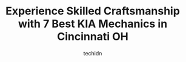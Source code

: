 ---
layout: ampstory
image: https://images.unsplash.com/photo-1548084564-80dcdf78c07d?ixlib=rb-4.0.3&ixid=MnwxMjA3fDB8MHxwaG90by1wYWdlfHx8fGVufDB8fHx8&auto=format&fit=crop&w=640&h=853&q=80
author: techidn
featured: false
description: Experience the excellence of automotive service by visiting the 7 best KIA Mechanic in Cincinnati OH, USA. With their expertise, attention to detail, and commitment to customer satisfaction,
title: Experience Skilled Craftsmanship with 7 Best KIA Mechanics in Cincinnati OH
cover:
   title: Experience Skilled Craftsmanship with 7 Best KIA Mechanics in Cincinnati OH
   subtitle: Rickpate
   background: https://images.unsplash.com/photo-1548084564-80dcdf78c07d?ixlib=rb-4.0.3&ixid=MnwxMjA3fDB8MHxwaG90by1wYWdlfHx8fGVufDB8fHx8&auto=format&fit=crop&w=640&h=853&q=80

pages: 
 - layout: thirds
   top: <h1>#1 Ulmers Auto Care</h1>
   bottom: "<p>This is by far the best Auto Care shop in town. The guys are fast, thorough, and friendly. I stopped in today on my way home from work just to ask a question about my tir</p>"
   background: https://www.knot35.com/toplist/wp-content/uploads/2023/06/best-kia-mechanic-1-in-cincinnati-oh-1685838091.jpeg
   backgroundblur: true
 - layout: thirds
   top: <h1>#2 NW Automotive Group</h1>
   bottom: "<p>7725 Vine St, Cincinnati, OH 45216, United States</p>"
   background: https://www.knot35.com/toplist/wp-content/uploads/2023/06/best-kia-mechanic-2-in-cincinnati-oh-1685838091.jpeg
   cta:
      link: https://www.knot35.com/toplist/experience-skilled-craftsmanship-with-7-best-kia-mechanics-in-cincinnati-oh/
      text: Experience Skilled Craftsmanship with 7 Best KIA Mechanics in Cincinnati OH
 - layout: thirds
   top: <h1>#3 iAuto</h1>
   bottom: "<p>3251 Highland Ave, Cincinnati, OH 45213, United States</p>"
   background: https://www.knot35.com/toplist/wp-content/uploads/2023/06/best-kia-mechanic-3-in-cincinnati-oh-1685838092.jpeg
   cta:
      link: https://www.knot35.com/toplist/experience-skilled-craftsmanship-with-7-best-kia-mechanics-in-cincinnati-oh/
      text: Experience Skilled Craftsmanship with 7 Best KIA Mechanics in Cincinnati OH
 - layout: thirds
   top: <h1>#4 AUTO4N</h1>
   bottom: "<p>3700 Montgomery Rd, Cincinnati, OH 45207, United States</p>"
   background: https://images.unsplash.com/photo-1574169208507-84376144848b?ixlib=rb-4.0.3&ixid=MnwxMjA3fDB8MHxwaG90by1wYWdlfHx8fGVufDB8fHx8&auto=format&fit=crop&w=640&h=853&q=80
   cta:
      link: https://www.knot35.com/toplist/experience-skilled-craftsmanship-with-7-best-kia-mechanics-in-cincinnati-oh/
      text: Experience Skilled Craftsmanship with 7 Best KIA Mechanics in Cincinnati OH
 - layout: thirds
   top: <h1>#5 Courtesy Automotive</h1>
   bottom: "<p>3161 Madison Rd, Cincinnati, OH 45209, United States</p>"
   background: https://images.unsplash.com/photo-1604871000636-074fa5117945?ixlib=rb-4.0.3&ixid=MnwxMjA3fDB8MHxwaG90by1wYWdlfHx8fGVufDB8fHx8&auto=format&fit=crop&w=640&h=853&q=80
   cta:
      link: https://www.knot35.com/toplist/experience-skilled-craftsmanship-with-7-best-kia-mechanics-in-cincinnati-oh/
      text: Experience Skilled Craftsmanship with 7 Best KIA Mechanics in Cincinnati OH
 - layout: thirds
   top: <h1>#6 Kings Kia Service Center</h1>
   bottom: "<p>9600 Kings Automall Dr, Cincinnati, OH 45249, United States</p>"
   background: https://images.unsplash.com/photo-1533998839656-76f5e4b2bccb?ixlib=rb-4.0.3&ixid=MnwxMjA3fDB8MHxwaG90by1wYWdlfHx8fGVufDB8fHx8&auto=format&fit=crop&w=640&h=853&q=80
   cta:
      link: https://www.knot35.com/toplist/experience-skilled-craftsmanship-with-7-best-kia-mechanics-in-cincinnati-oh/
      text: Experience Skilled Craftsmanship with 7 Best KIA Mechanics in Cincinnati OH
 - layout: thirds
   top: <h1>#7 Burtons Collision & Auto Repair</h1>
   bottom: "<p>4384 E Galbraith Rd, Cincinnati, OH 45236, United States</p>"
   background: https://images.unsplash.com/photo-1489694553447-4c9339da310d?ixlib=rb-4.0.3&ixid=MnwxMjA3fDB8MHxwaG90by1wYWdlfHx8fGVufDB8fHx8&auto=format&fit=crop&w=640&h=853&q=80
   cta:
      link: https://www.knot35.com/toplist/experience-skilled-craftsmanship-with-7-best-kia-mechanics-in-cincinnati-oh/
      text: Experience Skilled Craftsmanship with 7 Best KIA Mechanics in Cincinnati OH
 - layout: thirds
   middle: Continue reading...
   background: https://images.unsplash.com/photo-1509114397022-ed747cca3f65?ixlib=rb-4.0.3&ixid=MnwxMjA3fDB8MHxwaG90by1wYWdlfHx8fGVufDB8fHx8&auto=format&fit=crop&w=640&h=853&q=80
   cta:
      link: https://www.knot35.com/toplist/experience-skilled-craftsmanship-with-7-best-kia-mechanics-in-cincinnati-oh/
      text: Experience Skilled Craftsmanship with 7 Best KIA Mechanics in Cincinnati OH
      
---